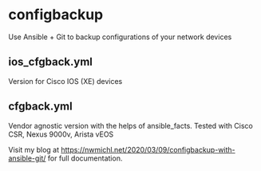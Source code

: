# configbackup
Use Ansible + Git to backup configurations of your network devices

## ios_cfgback.yml
Version for Cisco IOS (XE) devices

## cfgback.yml
Vendor agnostic version with the helps of ansible_facts.
Tested with Cisco CSR, Nexus 9000v, Arista vEOS

Visit my blog at https://nwmichl.net/2020/03/09/configbackup-with-ansible-git/ for full documentation.
